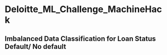 # Deloitte_ML_Challenge_MachineHack
## Imbalanced Data Classification for Loan Status Default/ No default
